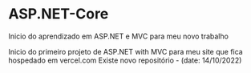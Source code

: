 # ASP.NET-Core

Inicio do aprendizado em ASP.NET e MVC para meu novo trabalho 

Inicio do primeiro projeto de ASP.NET with MVC para meu site que fica hospedado em vercel.com
Existe novo repositório - (date: 14/10/2022)

<!-- Luiz Gustavo Zanoni -->
<!-- Date: 05/10/2022 -->
